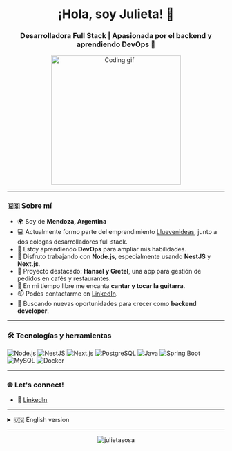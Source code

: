 <h1 align="center">¡Hola, soy Julieta! 👋</h1>
<h3 align="center">Desarrolladora Full Stack | Apasionada por el backend y aprendiendo DevOps 🚀</h3>

<p align="center">
  <img src="https://media.giphy.com/media/qgQUggAC3Pfv687qPC/giphy.gif" width="300" alt="Coding gif" />
</p>

---

### 🇪🇸 Sobre mí

- 🌍 Soy de **Mendoza, Argentina**
- 💻 Actualmente formo parte del emprendimiento [Lluevenideas](https://lluevenideas.com.ar), junto a dos colegas desarrolladores full stack.
- 🌱 Estoy aprendiendo **DevOps** para ampliar mis habilidades.
- 🧠 Disfruto trabajando con **Node.js**, especialmente usando **NestJS** y **Next.js**.
- 🌟 Proyecto destacado: **Hansel y Gretel**, una app para gestión de pedidos en cafés y restaurantes.
- 🎸 En mi tiempo libre me encanta **cantar y tocar la guitarra**.
- 📫 Podés contactarme en [LinkedIn](https://www.linkedin.com/in/julietasosa548/).
- 🚀 Buscando nuevas oportunidades para crecer como **backend developer**.

---

### 🛠️ Tecnologías y herramientas

![Node.js](https://img.shields.io/badge/-Node.js-339933?style=flat&logo=node.js&logoColor=white)
![NestJS](https://img.shields.io/badge/-NestJS-E0234E?style=flat&logo=nestjs&logoColor=white)
![Next.js](https://img.shields.io/badge/-Next.js-000000?style=flat&logo=next.js&logoColor=white)
![PostgreSQL](https://img.shields.io/badge/-PostgreSQL-336791?style=flat&logo=postgresql&logoColor=white)
![Java](https://img.shields.io/badge/-Java-007396?style=flat&logo=java&logoColor=white)
![Spring Boot](https://img.shields.io/badge/-SpringBoot-6DB33F?style=flat&logo=spring-boot&logoColor=white)
![MySQL](https://img.shields.io/badge/-MySQL-4479A1?style=flat&logo=mysql&logoColor=white)
![Docker](https://img.shields.io/badge/-Docker-2496ED?style=flat&logo=docker&logoColor=white)

---

### 🌐 Let's connect!

- 📍 [LinkedIn](https://www.linkedin.com/in/julietasosa548/)

---

<details>
  <summary>🇺🇸 English version</summary>

### About Me

- 🌍 I'm from **Mendoza, Argentina**
- 💻 I’m part of [Lluevenideas](https://github.com/lluevenideas), a team of three full stack developers.
- 🌱 Currently learning **DevOps**
- 🧠 I love working with **Node.js**, using **NestJS** and **Next.js**
- 🌟 Main project: **Hansel y Gretel**, an app for managing orders in cafés and restaurants.
- 🎸 In my free time I enjoy **singing and playing guitar**
- 📫 Reach me via [LinkedIn](https://www.linkedin.com/in/julietasosa548/)
- 🚀 Looking for a job as a **backend developer**

</details>

---

<p align="center">
  <img src="https://komarev.com/ghpvc/?username=julietasosa&label=Profile%20views&color=0e75b6&style=flat" alt="julietasosa" />
</p>
